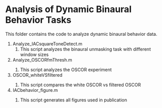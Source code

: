 # Analysis of Dynamic Binaural Behavior Tasks

This folder contains the code to analyze dynamic binaural behavior data.

<ol>
<li> Analyze_IACsquareToneDetect.m
<ol>
<li> This script analyzes the binaural unmasking task with different window sizes </li>
</ol>
</li>
<li> Analyze_OSCORfmThresh.m </li>
<ol>
<li> This script analyzes the OSCOR experiment</li>
</ol>
<li> OSCOR_whiteVSfiltered </li>
<ol>
<li> This script compares the white OSCOR vs filtered OSCOR
</li>
</ol>
<li> IACbehavior_figure.m </li>
<ol>
<li> This script generates all figures used in publication
</li>
</ol>
</ol>
